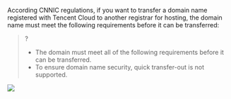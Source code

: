 ﻿According CNNIC regulations, if you want to transfer a domain name registered with Tencent Cloud to another registrar for hosting, the domain name must meet the following requirements before it can be transferred:

>?
>- The domain must meet all of the following requirements before it can be transferred.
>- To ensure domain name security, quick transfer-out is not supported.
>

![](https://qcloudimg.tencent-cloud.cn/raw/6d5744d93c958ed4581c11d22d531414.png)







